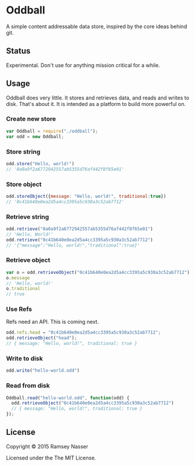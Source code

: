 Oddball
=======

A simple content addressable data store, inspired by the core ideas behind git.

## Status
Experimental. Don't use for anything mission critical for a while.

## Usage
Oddball does very little. It stores and retrieves data, and reads and writes to disk. That's about it. It is intended as a platform to build more powerful on.

### Create new store
```javascript
var Oddball = require("./oddball");
var odd = new Oddball;
```

### Store string
```javascript
odd.store("Hello, world!")
// '0a0a9f2a6772942557ab5355d76af442f8f65e01'
```

### Store object
```javascript
odd.storeObject({message: "Hello, world!", traditional:true})
// '0c41b640e0ea2d5a4cc3395a5c930a3c52ab7712'
```

### Retrieve string
```javascript
odd.retrieve("0a0a9f2a6772942557ab5355d76af442f8f65e01")
// 'Hello, World!'
odd.retrieve("0c41b640e0ea2d5a4cc3395a5c930a3c52ab7712")
// '{"message":"Hello, world!","traditional":true}'
```

### Retrieve object
```javascript
var o = odd.retrieveObject("0c41b640e0ea2d5a4cc3395a5c930a3c52ab7712")
o.message
// 'Hello, world!'
o.traditional
// true
```

### Use Refs
Refs need an API. This is coming next.
```javascript
odd.refs.head = "0c41b640e0ea2d5a4cc3395a5c930a3c52ab7712";
odd.retrieveObject("head");
// { message: "Hello, world!", traditional: true }
```

### Write to disk
```javascript
odd.write("hello-world.odd")
```

### Read from disk
```javascript
Oddball.read("hello-world.odd", function(odd) {
  odd.retrieveObject("0c41b640e0ea2d5a4cc3395a5c930a3c52ab7712")
  // { message: "Hello, world!", traditional: true }
});
```

## License
Copyright © 2015 Ramsey Nasser

Licensed under the The MIT License.
